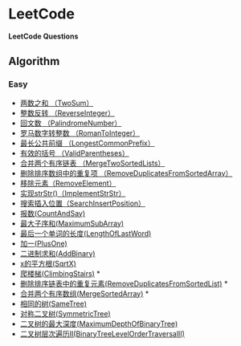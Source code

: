 # LeetCode

**LeetCode Questions**

## Algorithm

### Easy
- [两数之和 （TwoSum）](https://github.com/duyangs/LeetCode/blob/master/src/algorithm/easy/TwoSum.java)
- [整数反转 （ReverseInteger）](https://github.com/duyangs/LeetCode/blob/master/src/algorithm/easy/ReverseInteger.java)
- [回文数 （PalindromeNumber）](https://github.com/duyangs/LeetCode/blob/master/src/algorithm/easy/PalindromeNumber.java)
- [罗马数字转整数 （RomanToInteger）](https://github.com/duyangs/LeetCode/blob/master/src/algorithm/easy/RomanToInteger.java)
- [最长公共前缀 （LongestCommonPrefix）](https://github.com/duyangs/LeetCode/blob/master/src/algorithm/easy/LongestCommonPrefix.java)
- [有效的括号 （ValidParentheses）](https://github.com/duyangs/LeetCode/blob/master/src/algorithm/easy/ValidParentheses.java)
- [合并两个有序链表 （MergeTwoSortedLists）](https://github.com/duyangs/LeetCode/blob/master/src/algorithm/easy/MergeTwoSortedLists.java)
- [删除排序数组中的重复项 （RemoveDuplicatesFromSortedArray）](https://github.com/duyangs/LeetCode/blob/master/src/algorithm/easy/RemoveDuplicatesFromSortedArray.java)
- [移除元素（RemoveElement）](https://github.com/duyangs/LeetCode/blob/master/src/algorithm/easy/RemoveElement.java)
- [实现strStr()（ImplementStrStr）](https://github.com/duyangs/LeetCode/blob/master/src/algorithm/easy/ImplementStrStr.java)
- [搜索插入位置（SearchInsertPosition）](https://github.com/duyangs/LeetCode/blob/master/src/algorithm/easy/SearchInsertPosition.java)
- [报数(CountAndSay)](https://github.com/duyangs/LeetCode/blob/master/src/algorithm/easy/CountAndSay.java)
- [最大子序和(MaximumSubArray)](https://github.com/duyangs/LeetCode/blob/master/src/algorithm/easy/MaximumSubArray.java)
- [最后一个单词的长度(LengthOfLastWord)](https://github.com/duyangs/LeetCode/blob/master/src/algorithm/easy/LengthOfLastWord.java)
- [加一(PlusOne)](https://github.com/duyangs/LeetCode/blob/master/src/algorithm/easy/PlusOne.java)
- [二进制求和(AddBinary)](https://github.com/duyangs/LeetCode/blob/master/src/algorithm/easy/AddBinary.java)
- [x的平方根(SqrtX)](https://github.com/duyangs/LeetCode/blob/master/src/algorithm/easy/SqrtX.java)
- [爬楼梯(ClimbingStairs)](https://github.com/duyangs/LeetCode/blob/master/src/algorithm/easy/ClimbingStairs.java) *
- [删除排序链表中的重复元素(RemoveDuplicatesFromSortedList)](https://github.com/duyangs/LeetCode/blob/master/src/algorithm/easy/RemoveDuplicatesFromSortedList.java) *
- [合并两个有序数组(MergeSortedArray)](https://github.com/duyangs/LeetCode/blob/master/src/algorithm/easy/MergeSortedArray.java) *
- [相同的树(SameTree)](https://github.com/duyangs/LeetCode/blob/master/src/algorithm/easy/SameTree.java)
- [对称二叉树(SymmetricTree)](https://github.com/duyangs/LeetCode/blob/master/src/algorithm/easy/SymmetricTree.java)
- [二叉树的最大深度(MaximumDepthOfBinaryTree)](https://github.com/duyangs/LeetCode/blob/master/src/algorithm/easy/MaximumDepthOfBinaryTree.java)
- [二叉树层次遍历II(BinaryTreeLevelOrderTraversalII)](https://github.com/duyangs/LeetCode/blob/master/src/algorithm/easy/BinaryTreeLevelOrderTraversalII.java)